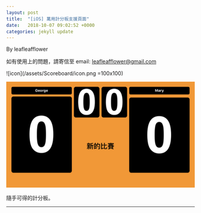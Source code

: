 ```yaml
---
layout: post
title:  "[iOS] 萬用計分板支援頁面"
date:   2018-10-07 09:02:52 +0000
categories: jekyll update
---
```

By leafleafflower  

如有使用上的問題，請寄信至
email: leafleafflower@gmail.com

![icon](/assets/Scoreboard/icon.png =100x100)

![view](/assets/Scoreboard/scoreboard.png)

隨手可得的計分板。



-------------------------------------------------------  
[Amblyopia-Training-App-Store]: https://itunes.apple.com/au/app/amblyopia-training/id1320619131?mt=8&ign-mpt=uo%3D2
[帶路雞Pro-App-Store]: https://appsto.re/tw/kp-Sfb.i
[帶路雞-App-Store]: https://appsto.re/tw/amD6eb.i

